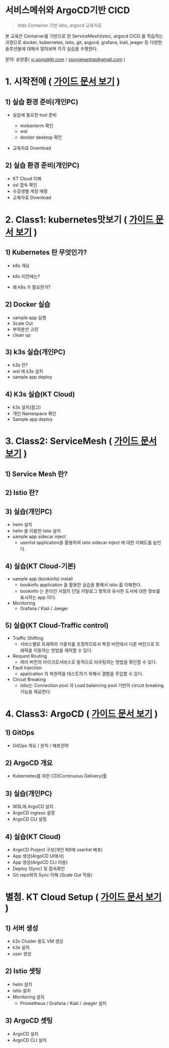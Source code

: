 

# 서비스메쉬와 ArgoCD기반 CICD

> ktds Container 기반 istio, argocd 교육자료

본 교육은 Container를 기반으로 한 ServiceMesh(istio), argocd CICD 를 학습하는 과정으로 docker, kubernetes, istio, git, argocd, grafana, kiali, jeager 등 다양한 솔루션들에 대해서 알아보며 각각 실습을 수행한다.

문의: 송양종( yj.song@kt.com / ssongmantop@gmail.com )








# 1. 시작전에 ( [가이드 문서 보기](./beforebegin/beforebegin.md) )  



## 1) 실습 환경 준비(개인PC)

- 실습에 필요한 tool 준비
  - mobaxterm 확인
  - wsl
  - docker desktop 확인

- 교육자료 Download



## 2) 실습 환경 준비(개인PC)

- KT Cloud 이해
- ssl 접속 확인
- 수강생별 계정 매핑
- 교육자료 Download






# 2. Class1: kubernetes맛보기 ( [가이드 문서 보기](./kubernetes/kubernetes.md) )  



## 1) Kubernetes 란 무엇인가?

- k8s 개요

- k8s 이전에는?

- 왜 k8s 가 필요한가?



## 2) Docker 실습

- sample app 실행
- Scale Out
- 부하분산 고민
- clean up



## 3) k3s 실습(개인PC)

- k3s 란?
- wsl 에 k3s 설치
- sample app deploy



## 4) K3s 실습(KT Cloud)

- k3s 설치(참고)
- 개인 Namespace 확인
- Sample app deploy







# 3. Class2: ServiceMesh ( [가이드 문서 보기](./istio/ServiceMesh.md) )  



## 1) Service Mesh 란?



## 2) Istio 란?



## 3) 실습(개인PC)

- helm 설치
- helm 을 이용한 Istio 설치
- sample app sidecar inject
  - userlist application을 활용하여 istio sidecar inject 에 대한 이해도를 높인다.



## 4) 실습(KT Cloud-기본)

- sample app (bookinfo) install
  - bookinfo application 을 활용한 실습을 통해서 istio 를 이해한다.
  - bookinfo 는 온라인 서점의 단일 카탈로그 항목과 유사한 도서에 대한 정보를 표시하는 app 이다.
- Monitoring
  - Grafana / Kiali / Jaeger



## 5) 실습(KT Cloud-Traffic control)

- Traffic Shifting
  - 서비스별로 트래픽의 가중치를 조정하므로서 특정 버전에서 다른 버전으로 트래픽을 이동하는 방법을 제어할 수 있다.
- Request Routing
  - 여러 버전의 마이크로서비스로 동적으로 라우팅하는 방법을 확인할 수 있다.
- Fault Injection
  - application 의 복원력을 테스트하기 위해서 결함을 주입할 수 있다.
- Circuit Breaking
  - istio는 Connection pool 과   Load balancing pool 기반의 circuit breaking 기능을 제공한다.







# 4. Class3: ArgoCD ( [가이드 문서 보기](./argocd/argocd.md) )  



## 1) GitOps

- GitOps 개요 / 원칙 / 배포전략



## 2) ArgoCD 개요

- Kubernetes를 위한 CD(Continuous Delivery)툴

  

## 3) 실습(개인PC)

- WSL에 ArgoCD 설치
- ArgoCD ingress 설정
- ArgoCD CLI 설정



## 4) 실습(KT Cloud)

- ArgoCD Project 구성(개인 NS에 userlist 배포)
- App 생성(ArgoCD UI에서)
- App 생성(ArgoCD CLI 이용)
- Deploy (Sync) 및 접속확인
- Git repo와의 Sync 이해 (Scale Out 적용) 





# 별첨. KT Cloud Setup ( [가이드 문서 보기](./ktcloud-setup/ktcloud-setup.md) )  

## 1) 서버 생성

- k3s Cluster 용도 VM 생성
- k3s 설치
- user 생성

## 2) Istio 셋팅

- helm 설치
- Istio 설치
- Monitoring 설치
  - Prometheus / Grafana / Kiali / Jeager 설치

## 3) ArgoCD 셋팅

- ArgoCD 설치
- ArgoCD CLI 설치


